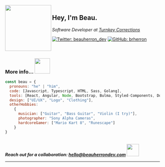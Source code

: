
<img align='left' src="https://media.giphy.com/media/l3V0yA9zHe5m29sxW/giphy.gif" width="150">
<h2> Hey, I'm Beau. </h2>
<p><em>Software Developer at <a href="https://www.turnkeycorrections.com">Turnkey Corrections</a>
  
</em></p>

[![Twitter: beauherron_dev](https://img.shields.io/twitter/follow/beauherron_dev?style=social)](https://twitter.com/beaherron_dev)
[![GitHub: brherron](https://img.shields.io/github/followers/brherron?label=follow&style=social)](https://github.com/brherron)

</br>

### More info... <img src="https://media.giphy.com/media/XymDO6RFUWKR519zUD/giphy.gif" width="50">

```javascript
const beau = {
  pronouns: "he" | "him",
  code: [Javascript, Typescript, HTML, Sass, Golang],
  tools: [React, Angular, Node, Bootstrap, Bulma, Styled-Components, Docker, MySQL, AWS-Suite, Netlify, Asterisk],
  design: ["UI/UX", "Logo", "Clothing"],
  otherHobbies: 
    {
      musician: ["Guitar", "Bass Guitar", "Violin (I try)"],
      photographer: "Sony Alpha Cameras",
      hardcoreGamer: ["Mario Kart 8", "Runescape"]
    }
}
```

</br>
<em><b>Reach out for a collaboration: <a href="mailto:hello@beauherrondev.com" target="_blank" rel="norefferer">hello@beauherrondev.com</a> <img src="https://media.giphy.com/media/AKrYFKhCXpOYm834ro/giphy.gif" width="40"></em>


---
